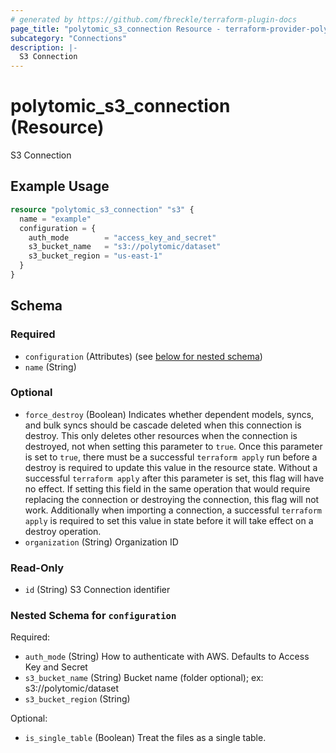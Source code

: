 ```yaml
---
# generated by https://github.com/fbreckle/terraform-plugin-docs
page_title: "polytomic_s3_connection Resource - terraform-provider-polytomic"
subcategory: "Connections"
description: |-
  S3 Connection
---
```


# polytomic_s3_connection (Resource)

S3 Connection

## Example Usage

```terraform
resource "polytomic_s3_connection" "s3" {
  name = "example"
  configuration = {
    auth_mode        = "access_key_and_secret"
    s3_bucket_name   = "s3://polytomic/dataset"
    s3_bucket_region = "us-east-1"
  }
}
```

<!-- schema generated by tfplugindocs -->
## Schema

### Required

- `configuration` (Attributes) (see [below for nested schema](#nestedatt--configuration))
- `name` (String)

### Optional

- `force_destroy` (Boolean) Indicates whether dependent models, syncs, and bulk syncs should be cascade deleted when this connection is destroy. This only deletes other resources when the connection is destroyed, not when setting this parameter to `true`. Once this parameter is set to `true`, there must be a successful `terraform apply` run before a destroy is required to update this value in the resource state. Without a successful `terraform apply` after this parameter is set, this flag will have no effect. If setting this field in the same operation that would require replacing the connection or destroying the connection, this flag will not work. Additionally when importing a connection, a successful `terraform apply` is required to set this value in state before it will take effect on a destroy operation.
- `organization` (String) Organization ID

### Read-Only

- `id` (String) S3 Connection identifier

<a id="nestedatt--configuration"></a>
### Nested Schema for `configuration`

Required:

- `auth_mode` (String) How to authenticate with AWS. Defaults to Access Key and Secret
- `s3_bucket_name` (String) Bucket name (folder optional); ex: s3://polytomic/dataset
- `s3_bucket_region` (String)

Optional:

- `is_single_table` (Boolean) Treat the files as a single table.


